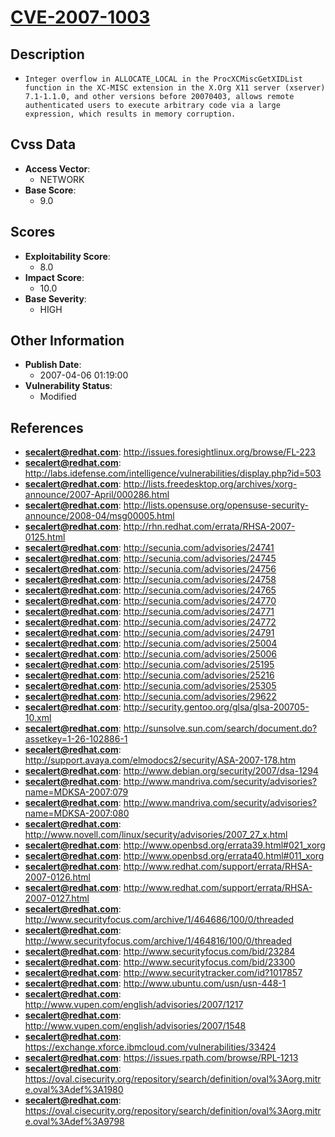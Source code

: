 
# [CVE-2007-1003](https://cve.mitre.org/cgi-bin/cvename.cgi?name=CVE-2007-1003)

## Description

- `Integer overflow in ALLOCATE_LOCAL in the ProcXCMiscGetXIDList function in the XC-MISC extension in the X.Org X11 server (xserver) 7.1-1.1.0, and other versions before 20070403, allows remote authenticated users to execute arbitrary code via a large expression, which results in memory corruption.`

## Cvss Data

- **Access Vector**:
  - NETWORK
- **Base Score**:
  - 9.0

## Scores

- **Exploitability Score**:
  - 8.0
- **Impact Score**:
  - 10.0
- **Base Severity**:
  - HIGH

## Other Information

- **Publish Date**:
  - 2007-04-06 01:19:00
- **Vulnerability Status**:
  - Modified

## References

- **secalert@redhat.com**: http://issues.foresightlinux.org/browse/FL-223
- **secalert@redhat.com**: http://labs.idefense.com/intelligence/vulnerabilities/display.php?id=503
- **secalert@redhat.com**: http://lists.freedesktop.org/archives/xorg-announce/2007-April/000286.html
- **secalert@redhat.com**: http://lists.opensuse.org/opensuse-security-announce/2008-04/msg00005.html
- **secalert@redhat.com**: http://rhn.redhat.com/errata/RHSA-2007-0125.html
- **secalert@redhat.com**: http://secunia.com/advisories/24741
- **secalert@redhat.com**: http://secunia.com/advisories/24745
- **secalert@redhat.com**: http://secunia.com/advisories/24756
- **secalert@redhat.com**: http://secunia.com/advisories/24758
- **secalert@redhat.com**: http://secunia.com/advisories/24765
- **secalert@redhat.com**: http://secunia.com/advisories/24770
- **secalert@redhat.com**: http://secunia.com/advisories/24771
- **secalert@redhat.com**: http://secunia.com/advisories/24772
- **secalert@redhat.com**: http://secunia.com/advisories/24791
- **secalert@redhat.com**: http://secunia.com/advisories/25004
- **secalert@redhat.com**: http://secunia.com/advisories/25006
- **secalert@redhat.com**: http://secunia.com/advisories/25195
- **secalert@redhat.com**: http://secunia.com/advisories/25216
- **secalert@redhat.com**: http://secunia.com/advisories/25305
- **secalert@redhat.com**: http://secunia.com/advisories/29622
- **secalert@redhat.com**: http://security.gentoo.org/glsa/glsa-200705-10.xml
- **secalert@redhat.com**: http://sunsolve.sun.com/search/document.do?assetkey=1-26-102886-1
- **secalert@redhat.com**: http://support.avaya.com/elmodocs2/security/ASA-2007-178.htm
- **secalert@redhat.com**: http://www.debian.org/security/2007/dsa-1294
- **secalert@redhat.com**: http://www.mandriva.com/security/advisories?name=MDKSA-2007:079
- **secalert@redhat.com**: http://www.mandriva.com/security/advisories?name=MDKSA-2007:080
- **secalert@redhat.com**: http://www.novell.com/linux/security/advisories/2007_27_x.html
- **secalert@redhat.com**: http://www.openbsd.org/errata39.html#021_xorg
- **secalert@redhat.com**: http://www.openbsd.org/errata40.html#011_xorg
- **secalert@redhat.com**: http://www.redhat.com/support/errata/RHSA-2007-0126.html
- **secalert@redhat.com**: http://www.redhat.com/support/errata/RHSA-2007-0127.html
- **secalert@redhat.com**: http://www.securityfocus.com/archive/1/464686/100/0/threaded
- **secalert@redhat.com**: http://www.securityfocus.com/archive/1/464816/100/0/threaded
- **secalert@redhat.com**: http://www.securityfocus.com/bid/23284
- **secalert@redhat.com**: http://www.securityfocus.com/bid/23300
- **secalert@redhat.com**: http://www.securitytracker.com/id?1017857
- **secalert@redhat.com**: http://www.ubuntu.com/usn/usn-448-1
- **secalert@redhat.com**: http://www.vupen.com/english/advisories/2007/1217
- **secalert@redhat.com**: http://www.vupen.com/english/advisories/2007/1548
- **secalert@redhat.com**: https://exchange.xforce.ibmcloud.com/vulnerabilities/33424
- **secalert@redhat.com**: https://issues.rpath.com/browse/RPL-1213
- **secalert@redhat.com**: https://oval.cisecurity.org/repository/search/definition/oval%3Aorg.mitre.oval%3Adef%3A1980
- **secalert@redhat.com**: https://oval.cisecurity.org/repository/search/definition/oval%3Aorg.mitre.oval%3Adef%3A9798

